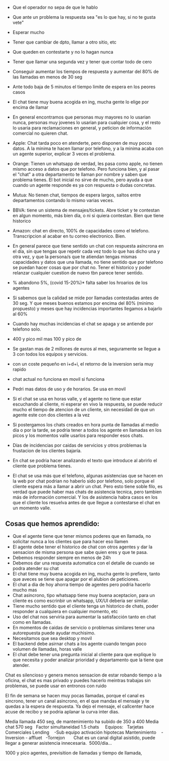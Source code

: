 
* Que el operador no sepa de que le hablo
* Que ante un problema la respuesta sea "es lo que hay, si no te gusta vete"
* Esperar mucho
* Tener que cambiar de dpto, llamar a otro sitio, etc
* Que queden en contestarte y no lo hagan nunca
* Tener que llamar una segunda vez y tener que contar todo de cero

* Conseguir aumentar los tiempos de respuesta y aumentar del 80% de las llamadas en menos de 30 seg
* Ante todo baja de 5 minutos el tiempo limite de espera en los peores casos

* El chat tiene muy buena acogida en ing, mucha gente lo elige por encima de llamar  

* En general encontramos que personas muy mayores no lo usarian nunca, personas muy jovenes lo usarian para cualquier cosa, y el  resto lo usaria para reclamaciones en general, y peticion de información comercial
 no quieren chat.


* Apple: Chat tarda poco en atenderte, pero disponen de muy pocos datos. A la minima te hacen llamar por telefono, y a la minima acaba con un agente superior, explicar 3 veces el problema.
* Orange: Tienen un whatsapp de verdad, les pasa como apple, no tienen mismo acceso a datos que por telefono. Pero funciona bien, y al pasar el "chat" a otra departamento te llaman por nombre y saben que problema tienes. El bot inicial no sirve de mucho, pero ayuda a que cuando un agente responde es ya con respuesta o dudas concretas.
* Mutua: No tienen chat, tiempos de espera largos, saltos entre departamentos contando lo mismo varias veces.
* BBVA: tiene un sistema de mensajes/tickets. Abre ticket y te contestan en algun momento, más bien día, o ni si quiera contestan. Bien que tiene historico
* Amazon: chat en directo, 100% de capacidades como el telefono. Transcripcion al acabar en tu correo electronico. Bien.

* En general parece que tiene sentido un chat con respuesta asincrona en el día, sin que tengas que repetir cada vez todo lo que has dicho una y otra vez, y que la persona/s que te atiendan tengas mismas capacidades y datos que una llamada, no tiene sentido que por telefono se puedan hacer cosas que por chat no. Tener el historico y poder relanzar cualquier cuestion de nuevo tbn parece tener sentido.





* % abandono 5%, (covid 15-20%)* falta saber los hroarios de los agentes
* Si sabemos que la calidad se mide por llamadas contestadas antes de 30 seg. Y que meses buenos estamos por encima del 80% (minimo propuesto) y meses que hay incidencias importantes llegamos a bajarlo al 60%
* Cuando hay muchas incidencias el chat se apaga y se antiende por telefono solo.

* 400 y pico mil mas 100 y pico de 

* Se gastan mas de 2 millones de euros al mes, seguramente se llegue a 3 con todos los equipos y servicios.
* con un coste pequeño en i+d+i, el retorno de la inversion seria muy rapido

* chat actual no funciona en movil si funciona
* Pedri mas datos de uso y de horarios. Se usa en movil

* Si el chat se usa en horas valle, y el agente no tiene que estar escuchando al cliente, ni esperar en vivo la respuesta, se puede reducir mucho el tiempo de atencion de un cliente, sin necesidad de que un agente este con dos clientes a la vez


* Si postergamos los chats creados en hora punta de llamadas al medio día o por la tarde, se podria tener a todos los agente en llamadas en los picos y los momentos valle usarlos para responder esos chats.
* Días de incidencias por caidas de servicios y otros problemas la frustacion de los clientes bajaría.


* En chat se podria hacer analizando el texto que introduce al abrirlo el cliente que problema tienes.


* El chat se usa más que el telefono, algunas asistencias que se hacen en la web por chat podrian no haberlo sido por telefono, solo porque el cliente espera más a llamar a abrir un chat. Pero esto tiene soble filo, es verdad que puede haber mas chats de asistencia tecnica, pero tambien más de información comercial. Y los de asistencia habra casos en los que el cliente los resuelva antes de que llegue a contestarse el chat en un momento valle.






## Cosas que hemos aprendido:
  - Que el agente tiene que tener mismos poderes que en llamada, no solicitar nunca a los clientes que para hacer eso llamen
  - El agente debe tener el historico de chat con otros agentes y dar la sensacion de misma persona que sabe quien eres y que te pasa.
  - Debemos responder siempre en menos de 24h
  - Debemos dar una respuesta automatica con el detalle de cuando se podra atender su chat
  - El chat tiene muy buena acogida en ing, mucha gente lo prefiere, tanto que aveces se tiene que apagar por el alubion de peticiones.
  - El chat a dia de hoy ahorra tiempo de agentes pero podria hacerlo mucho mas
  - Chat asincrono, tipo whatsapp tiene muy buena aceptacion, para un cliente es como escrinbir un whatsapp, UX/UI deberia ser similar.
  - Tiene mucho sentido que el cliente tenga un historico de chats, poder responder a cualquiera en cualquier momento, etc
  - Uso del chat nos serviria para aumentar la satisfacción tanto en chat como en llamadas.
  - En momentos de caidas de servicio o problemas similares tener una autorepuesta puede ayudar muchisimo.
  - Necesitamos que sea desktop y movil
  - El backend debe asirnar chats a los agente cuando tengan poco volumen de llamadas, horas valle
  - El chat debe tener una pregunta inicial al cliente para que explique lo que necesita y poder analizar prioridad y departamento que la tiene que atender.



Chat es silencioso y genera menos sensacion de estar robando tiempo a la oficina, el chat es mas privado y puedes hacerlo meintras trabajas sin problemas, se puede usar en entronos con ruido

El fin de semana se hacen muy pocas llamadas, porque el canal es sincrono, tener un canal asincrono, en el que mandas el mensaje y te quedas a la espera de respuesta. Ya dejo el mensaje, el callcenter hace acuse de recibo y se podria aplanar la curva inter dias.



Media llamada 450 seg, de mantenimiento ha subido de 350 a 400
Media chat 570 seg
 
Factor simultaneidad 1.5 chats
 
 
Equipos:
 
Tarjetas
Comerciales
Lending
   -Sub equipo activación hipotecas
Mantenimiento
   -Inversion - affluet
 
-Torrejon
 
 
 
Chat es un canal digital asistido, puede llegar a generar asistencia innecesaria. 
5000/dia…

1000 y pico agentes, previsition de llamadas y tiempo de llamada, 
